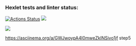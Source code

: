 ### Hexlet tests and linter status:
[![Actions Status](https://github.com/Timurrr86/java-project-71/workflows/hexlet-check/badge.svg)](https://github.com/Timurrr86/java-project-71/actions)
<a href="https://codeclimate.com/github/Timurrr86/java-project-71/maintainability"><img src="https://api.codeclimate.com/v1/badges/60bdddb15b53e4973789/maintainability" /></a>

<a href="https://codeclimate.com/github/Timurrr86/java-project-71/test_coverage"><img src="https://api.codeclimate.com/v1/badges/60bdddb15b53e4973789/test_coverage" /></a>

https://asciinema.org/a/GWJwoypA4I0mweZkINSivo1jf step5
